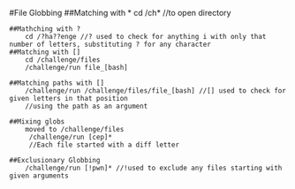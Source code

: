 #File Globbing 
    ##Matching with *
        cd /ch*  //to open directory
    
    ##Mathching with ? 
        cd /?ha??enge //? used to check for anything i with only that number of letters, substituting ? for any character
    ##Matching with []
        cd /challenge/files
        /challenge/run file_[bash]
    
    ##Matching paths with []
        /challenge/run /challenge/files/file_[bash] //[] used to check for given letters in that position 
        //using the path as an argument 
    
    ##Mixing globs
        moved to /challenge/files 
         /challenge/run [cep]*
         //Each file started with a diff letter 
    
    ##Exclusionary Globbing 
        /challenge/run [!pwn]* //!used to exclude any files starting with given arguments
    
